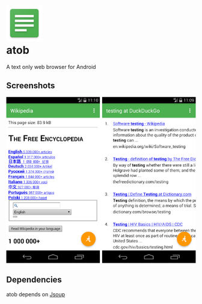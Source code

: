 # <img src="https://github.com/beriain/atob/raw/master/app/src/main/res/mipmap-xhdpi/ic_launcher.png"/><br>atob
A text only web browser for Android

## Screenshots
<img src="./screenshots.png"><br>

## Dependencies
atob depends on <a href="https://jsoup.org/">Jsoup</a>
